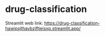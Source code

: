 # drug-classification
Streamlit web link: https://drug-classification-hawipsjthavbzjftjeisxp.streamlit.app/
